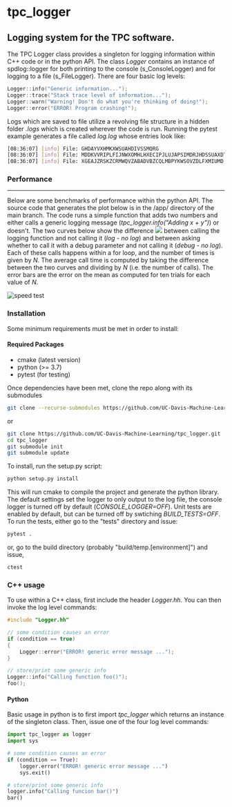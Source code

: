 # tpc_logger
Logging system for the TPC software.
------------------------------------
The TPC Logger class provides a singleton for logging information within C++ code or in the python API.  The class *Logger* contains an instance of spdlog::logger for both printing to the console (s_ConsoleLogger) and for logging to a file (s_FileLogger).  There are four basic log levels:
```c++
Logger::info("Generic information...");
Logger::trace("Stack trace level of information...");
Logger::warn("Warning! Don't do what you're thinking of doing!");
Logger::error("ERROR! Program crashing!");
```
Logs which are saved to file utilize a revolving file structure in a hidden folder *.logs* which is created wherever the code is run.  Running the pytest example generates a file called *log.log* whose entries look like:
```bash
[08:36:07] [info] File: GHDAYVXHMKXWSUAHDIVSSMQRG
[08:36:07] [info] File: MDDKVVRIPLFIJNWXOMHLHXECIPJLUJAPSIMDRJHDSSUAXDTMUGEWMYJNZSSISIVKRXNJLVEPZJFNFYFBEREGPAPQCSU
[08:36:07] [info] File: XGEAJZRSKZCRMWQVZABADVBZCQLMBPYKWSOVZDLFXMIUMD
```
### Performance
---------------
Below are some benchmarks of performance within the python API.  The source code that generates the plot below is in the /app/ directory of the main branch.  The code runs a simple function that adds two numbers and either calls a generic logging message (*tpc_logger.info("Adding x + y")*) or doesn't.  The two curves below show the difference <img src="https://render.githubusercontent.com/render/math?math=%5CDelta%20t"> between calling the logging function and not calling it (*log - no log*) and between asking whether to call it with a debug parameter and not calling it (*debug - no log*).  Each of these calls happens within a for loop, and the number of times is given by *N*.  The average call time is computed by taking the difference between the two curves and dividing by *N* (i.e. the number of calls).  The error bars are the error on the mean as computed for ten trials for each value of *N*.

<img src="/app/speed_test.png" alt="speed test"/>

### Installation
Some minimum requirements must be met in order to install:
#### Required Packages
 - cmake (latest version)
 - python (>= 3.7)
 - pytest (for testing)

Once dependencies have been met, clone the repo along with its submodules
```bash
git clone --recurse-submodules https://github.com/UC-Davis-Machine-Learning/tpc_logger.git
```
or 
```bash
git clone https://github.com/UC-Davis-Machine-Learning/tpc_logger.git
cd tpc_logger
git submodule init
git submodule update
```

To install, run the setup.py script:
```bash
python setup.py install
```
This will run cmake to compile the project and generate the python library.  The default settings set the logger to only output to the log file, the console logger is turned off by default (*CONSOLE_LOGGER=OFF*).  Unit tests are enabled by default, but can be turned off by swtiching *BUILD_TESTS=OFF*.  To run the tests, either go to the "tests" directory and issue:
```bash
pytest .
```
or, go to the build directory (probably "build/temp.[environment]") and issue,
```bash
ctest
```

### C++ usage
To use within a C++ class, first include the header *Logger.hh*.  You can then invoke the log level commands:
```c++
#include "Logger.hh"

// some condition causes an error
if (condition == true)
{
    Logger::error("ERROR! generic error message ...");
}

// store/print some generic info
Logger::info("Calling function foo()");
foo();
```

#### Python
Basic usage in python is to first import *tpc_logger* which returns an instance of the singleton class.  Then, issue one of the four log level commands:
```python
import tpc_logger as logger
import sys

# some condition causes an error
if (condition == True):
    logger.error("ERROR! generic error message ...")
    sys.exit()

# store/print some generic info
logger.info("Calling funcion bar()")
bar()
```


